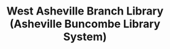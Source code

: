 ---
layout: repo
title: "West Asheville Branch Library  (Asheville Buncombe Library System)"
id: 5508
permalink: repos/5508/
---